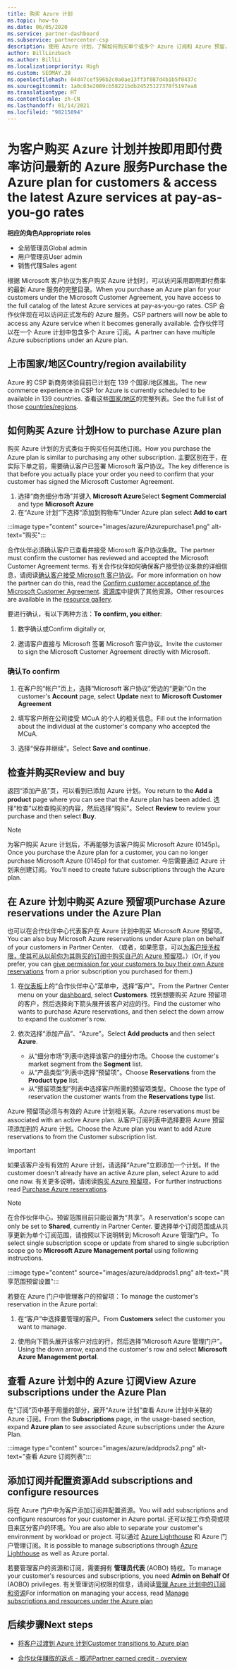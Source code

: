 ```yaml
---
title: 购买 Azure 计划
ms.topic: how-to
ms.date: 06/05/2020
ms.service: partner-dashboard
ms.subservice: partnercenter-csp
description: 使用 Azure 计划，了解如何购买单个或多个 Azure 订阅和 Azure 预留，如何配置资源，以及如何查看或添加订阅。
author: BillLinzbach
ms.author: BillLi
ms.localizationpriority: High
ms.custom: SEOMAY.20
ms.openlocfilehash: 04d47cef596b2c0a0ae13ff3f087d4b1b5f0437c
ms.sourcegitcommit: 1a0c83e2089cb58221bdb24525127378f5197ea8
ms.translationtype: HT
ms.contentlocale: zh-CN
ms.lasthandoff: 01/14/2021
ms.locfileid: "98215894"
---
```

# <a name="purchase-the-azure-plan-for-customers--access-the-latest-azure-services-at-pay-as-you-go-rates"></a><span data-ttu-id="447e3-103">为客户购买 Azure 计划并按即用即付费率访问最新的 Azure 服务</span><span class="sxs-lookup"><span data-stu-id="447e3-103">Purchase the Azure plan for customers & access the latest Azure services at pay-as-you-go rates</span></span>

<span data-ttu-id="447e3-104">**相应的角色**</span><span class="sxs-lookup"><span data-stu-id="447e3-104">**Appropriate roles**</span></span>
- <span data-ttu-id="447e3-105">全局管理员</span><span class="sxs-lookup"><span data-stu-id="447e3-105">Global admin</span></span>
- <span data-ttu-id="447e3-106">用户管理员</span><span class="sxs-lookup"><span data-stu-id="447e3-106">User admin</span></span>
- <span data-ttu-id="447e3-107">销售代理</span><span class="sxs-lookup"><span data-stu-id="447e3-107">Sales agent</span></span>

<span data-ttu-id="447e3-108">根据 Microsoft 客户协议为客户购买 Azure 计划时，可以访问采用即用即付费率的最新 Azure 服务的完整目录。</span><span class="sxs-lookup"><span data-stu-id="447e3-108">When you purchase an Azure plan for your customers under the Microsoft Customer Agreement, you have access to the full catalog of the latest Azure services at pay-as-you-go rates.</span></span> <span data-ttu-id="447e3-109">CSP 合作伙伴现在可以访问正式发布的 Azure 服务。</span><span class="sxs-lookup"><span data-stu-id="447e3-109">CSP partners will now be able to access any Azure service when it becomes generally available.</span></span> <span data-ttu-id="447e3-110">合作伙伴可以在一个 Azure 计划中包含多个 Azure 订阅。</span><span class="sxs-lookup"><span data-stu-id="447e3-110">A partner can have multiple Azure subscriptions under an Azure plan.</span></span> 

## <a name="countryregion-availability"></a><span data-ttu-id="447e3-111">上市国家/地区</span><span class="sxs-lookup"><span data-stu-id="447e3-111">Country/region availability</span></span>

<span data-ttu-id="447e3-112">Azure 的 CSP 新商务体验目前已计划在 139 个国家/地区推出。</span><span class="sxs-lookup"><span data-stu-id="447e3-112">The new commerce experience in CSP for Azure is currently scheduled to be available in 139 countries.</span></span> <span data-ttu-id="447e3-113">查看这些[国家/地区](https://query.prod.cms.rt.microsoft.com/cms/api/am/binary/RE3QN0x)的完整列表。</span><span class="sxs-lookup"><span data-stu-id="447e3-113">See the full list of those [countries/regions](https://query.prod.cms.rt.microsoft.com/cms/api/am/binary/RE3QN0x).</span></span> 

## <a name="how-to-purchase-azure-plan"></a><span data-ttu-id="447e3-114">如何购买 Azure 计划</span><span class="sxs-lookup"><span data-stu-id="447e3-114">How to purchase Azure plan</span></span>

<span data-ttu-id="447e3-115">购买 Azure 计划的方式类似于购买任何其他订阅。</span><span class="sxs-lookup"><span data-stu-id="447e3-115">How you purchase the Azure plan is similar to purchasing any other subscription.</span></span> <span data-ttu-id="447e3-116">主要区别在于，在实际下单之前，需要确认客户已签署 Microsoft 客户协议。</span><span class="sxs-lookup"><span data-stu-id="447e3-116">The key difference is that before you actually place your order you need to confirm that your customer has signed the Microsoft Customer Agreement.</span></span>

1. <span data-ttu-id="447e3-117">选择“商务细分市场”并键入 **Microsoft Azure**</span><span class="sxs-lookup"><span data-stu-id="447e3-117">Select **Segment Commercial** and type **Microsoft Azure**</span></span> 
2. <span data-ttu-id="447e3-118">在“Azure 计划”下选择“添加到购物车”</span><span class="sxs-lookup"><span data-stu-id="447e3-118">Under Azure plan select **Add to cart**</span></span>

:::image type="content" source="images/azure/Azurepurchase1.png" alt-text="购买":::

<span data-ttu-id="447e3-120">合作伙伴必须确认客户已查看并接受 Microsoft 客户协议条款。</span><span class="sxs-lookup"><span data-stu-id="447e3-120">The partner must confirm the customer has reviewed and accepted the Microsoft Customer Agreement terms.</span></span> <span data-ttu-id="447e3-121">有关合作伙伴如何确保客户接受协议条款的详细信息，请阅读[确认客户接受 Microsoft 客户协议](confirm-customer-agreement.md)。</span><span class="sxs-lookup"><span data-stu-id="447e3-121">For more information on how the partner can do this, read the [Confirm customer acceptance of the Microsoft Customer Agreement](confirm-customer-agreement.md).</span></span> <span data-ttu-id="447e3-122">[资源库](https://partner.microsoft.com/resources/collection/Microsoft-Customer-Agreement-in-the-CSP-program#/)中提供了其他资源。</span><span class="sxs-lookup"><span data-stu-id="447e3-122">Other resources are available in the [resource gallery](https://partner.microsoft.com/resources/collection/Microsoft-Customer-Agreement-in-the-CSP-program#/).</span></span>

<span data-ttu-id="447e3-123">要进行确认，有以下两种方法：</span><span class="sxs-lookup"><span data-stu-id="447e3-123">**To confirm, you either**:</span></span> 

1. <span data-ttu-id="447e3-124">数字确认或</span><span class="sxs-lookup"><span data-stu-id="447e3-124">Confirm digitally or,</span></span>

2. <span data-ttu-id="447e3-125">邀请客户直接与 Microsoft 签署 Microsoft 客户协议。</span><span class="sxs-lookup"><span data-stu-id="447e3-125">Invite the customer to sign the Microsoft Customer Agreement directly with Microsoft.</span></span> 

### <a name="to-confirm"></a><span data-ttu-id="447e3-126">确认</span><span class="sxs-lookup"><span data-stu-id="447e3-126">To confirm</span></span> 

1. <span data-ttu-id="447e3-127">在客户的“帐户”页上，选择“Microsoft 客户协议”旁边的“更新”</span><span class="sxs-lookup"><span data-stu-id="447e3-127">On the customer's **Account** page, select **Update** next to **Microsoft Customer Agreement**</span></span>  

2. <span data-ttu-id="447e3-128">填写客户所在公司接受 MCuA 的个人的相关信息。</span><span class="sxs-lookup"><span data-stu-id="447e3-128">Fill out the information about the individual at the customer's company who accepted the MCuA.</span></span>

3. <span data-ttu-id="447e3-129">选择“保存并继续”。</span><span class="sxs-lookup"><span data-stu-id="447e3-129">Select **Save and continue.**</span></span>  

## <a name="review-and-buy"></a><span data-ttu-id="447e3-130">检查并购买</span><span class="sxs-lookup"><span data-stu-id="447e3-130">Review and buy</span></span>

<span data-ttu-id="447e3-131">返回“添加产品”页，可以看到已添加 Azure 计划。</span><span class="sxs-lookup"><span data-stu-id="447e3-131">You return to the **Add a product** page where you can see that the Azure plan has been added.</span></span> <span data-ttu-id="447e3-132">选择“检查”以检查购买的内容，然后选择“购买”。</span><span class="sxs-lookup"><span data-stu-id="447e3-132">Select **Review** to review your purchase and then select **Buy**.</span></span> 

>[!Note]
><span data-ttu-id="447e3-133">为客户购买 Azure 计划后，不再能够为该客户购买 Microsoft Azure (0145p)。</span><span class="sxs-lookup"><span data-stu-id="447e3-133">Once you purchase the Azure plan for a customer, you can no longer purchase Microsoft Azure (0145p) for that customer.</span></span> <span data-ttu-id="447e3-134">今后需要通过 Azure 计划来创建订阅。</span><span class="sxs-lookup"><span data-stu-id="447e3-134">You'll need to create future subscriptions through the Azure plan.</span></span>

## <a name="purchase-azure-reservations-under-the-azure-plan"></a><span data-ttu-id="447e3-135">在 Azure 计划中购买 Azure 预留项</span><span class="sxs-lookup"><span data-stu-id="447e3-135">Purchase Azure reservations under the Azure Plan</span></span> 
  
<span data-ttu-id="447e3-136">也可以在合作伙伴中心代表客户在 Azure 计划中购买 Microsoft Azure 预留项。</span><span class="sxs-lookup"><span data-stu-id="447e3-136">You can also buy Microsoft Azure reservations under Azure plan on behalf of your customers in Partner Center.</span></span> <span data-ttu-id="447e3-137">（或者，如果愿意，可以[为客户授予权限，使其可从以前你为其购买的订阅中购买自己的 Azure 预留项](give-customers-permission.md)。）</span><span class="sxs-lookup"><span data-stu-id="447e3-137">(Or, if you prefer, you can [give permission for your customers to buy their own Azure reservations](give-customers-permission.md) from a prior subscription you purchased for them.)</span></span>

1. <span data-ttu-id="447e3-138">在[仪表板](https://partner.microsoft.com/dashboard/)上的“合作伙伴中心”菜单中，选择“客户”。</span><span class="sxs-lookup"><span data-stu-id="447e3-138">From the Partner Center menu on your [dashboard](https://partner.microsoft.com/dashboard/), select **Customers**.</span></span> <span data-ttu-id="447e3-139">找到想要购买 Azure 预留项的客户，然后选择向下箭头展开该客户对应的行。</span><span class="sxs-lookup"><span data-stu-id="447e3-139">Find the customer who wants to purchase Azure reservations, and then select the down arrow to expand the customer's row.</span></span>

2. <span data-ttu-id="447e3-140">依次选择“添加产品”、“Azure”。</span><span class="sxs-lookup"><span data-stu-id="447e3-140">Select **Add products** and then select **Azure**.</span></span> 

   - <span data-ttu-id="447e3-141">从“细分市场”列表中选择该客户的细分市场。</span><span class="sxs-lookup"><span data-stu-id="447e3-141">Choose the customer's market segment from the **Segment** list.</span></span>
   - <span data-ttu-id="447e3-142">从“产品类型”列表中选择“预留项”。</span><span class="sxs-lookup"><span data-stu-id="447e3-142">Choose **Reservations** from the **Product type** list.</span></span>
   - <span data-ttu-id="447e3-143">从“预留项类型”列表中选择客户所需的预留项类型。</span><span class="sxs-lookup"><span data-stu-id="447e3-143">Choose the type of reservation the customer wants from the **Reservations type** list.</span></span>

<span data-ttu-id="447e3-144">Azure 预留项必须与有效的 Azure 计划相关联。</span><span class="sxs-lookup"><span data-stu-id="447e3-144">Azure reservations must be associated with an active Azure plan.</span></span> <span data-ttu-id="447e3-145">从客户订阅列表中选择要将 Azure 预留项添加到的 Azure 计划。</span><span class="sxs-lookup"><span data-stu-id="447e3-145">Choose the Azure plan you want to add Azure reservations to from the Customer subscription list.</span></span> 

>[!Important] 
><span data-ttu-id="447e3-146">如果该客户没有有效的 Azure 计划，请选择“Azure”立即添加一个计划。</span><span class="sxs-lookup"><span data-stu-id="447e3-146">If the customer doesn't already have an active Azure plan, select Azure to add one now.</span></span> <span data-ttu-id="447e3-147">有关更多说明，请阅读[购买 Azure 预留项](azure-reservations-buying.md#purchase-azure-reservations)。</span><span class="sxs-lookup"><span data-stu-id="447e3-147">For further instructions read [Purchase Azure reservations](azure-reservations-buying.md#purchase-azure-reservations).</span></span>

>[!Note]
><span data-ttu-id="447e3-148">在合作伙伴中心，预留范围目前只能设置为“共享”。</span><span class="sxs-lookup"><span data-stu-id="447e3-148">A reservation's scope can only be set to **Shared**, currently in Partner Center.</span></span> <span data-ttu-id="447e3-149">要选择单个订阅范围或从共享更新为单个订阅范围，请按照以下说明转到 Microsoft Azure 管理门户。</span><span class="sxs-lookup"><span data-stu-id="447e3-149">To select single subscription scope or update from shared to single subcription scope go to **Microsoft Azure Management portal** using following instructions.</span></span> 

:::image type="content" source="images/azure/addprods1.png" alt-text="共享范围预留设置":::

<span data-ttu-id="447e3-151">若要在 Azure 门户中管理客户的预留项：</span><span class="sxs-lookup"><span data-stu-id="447e3-151">To manage the customer's reservation in the Azure portal:</span></span> 

1. <span data-ttu-id="447e3-152">在“客户”中选择要管理的客户。</span><span class="sxs-lookup"><span data-stu-id="447e3-152">From **Customers** select the customer you want to manage.</span></span> 

2. <span data-ttu-id="447e3-153">使用向下箭头展开该客户对应的行，然后选择“Microsoft Azure 管理门户”。</span><span class="sxs-lookup"><span data-stu-id="447e3-153">Using the down arrow, expand the customer's row and select **Microsoft Azure Management portal**.</span></span>  
 
## <a name="view-azure-subscriptions-under-the-azure-plan"></a><span data-ttu-id="447e3-154">查看 Azure 计划中的 Azure 订阅</span><span class="sxs-lookup"><span data-stu-id="447e3-154">View Azure subscriptions under the Azure Plan</span></span>

<span data-ttu-id="447e3-155">在“订阅”页中基于用量的部分，展开“Azure 计划”查看 Azure 计划中关联的 Azure 订阅。</span><span class="sxs-lookup"><span data-stu-id="447e3-155">From the **Subscriptions** page, in the usage-based section, expand **Azure plan** to see associated Azure subscriptions under the Azure Plan.</span></span>

:::image type="content" source="images/azure/addprods2.png" alt-text="查看 Azure 订阅列表"::: 


## <a name="add-subscriptions-and-configure-resources"></a><span data-ttu-id="447e3-157">添加订阅并配置资源</span><span class="sxs-lookup"><span data-stu-id="447e3-157">Add subscriptions and configure resources</span></span>

<span data-ttu-id="447e3-158">将在 Azure 门户中为客户添加订阅并配置资源。</span><span class="sxs-lookup"><span data-stu-id="447e3-158">You will add subscriptions and configure resources for your customer in Azure portal.</span></span> <span data-ttu-id="447e3-159">还可以按工作负荷或项目来区分客户的环境。</span><span class="sxs-lookup"><span data-stu-id="447e3-159">You are also able to separate your customer's environment by workload or project.</span></span> <span data-ttu-id="447e3-160">可以通过 [Azure Lighthouse](https://azure.microsoft.com/services/azure-lighthouse/) 和 Azure 门户管理订阅。</span><span class="sxs-lookup"><span data-stu-id="447e3-160">It is possible to manage subscriptions through [Azure Lighthouse](https://azure.microsoft.com/services/azure-lighthouse/) as well as Azure portal.</span></span> 

<span data-ttu-id="447e3-161">若要管理客户的资源和订阅，需要拥有 **管理员代表** (AOBO) 特权。</span><span class="sxs-lookup"><span data-stu-id="447e3-161">To manage your customer's resources and subscriptions, you need **Admin on Behalf Of** (AOBO) privileges.</span></span> <span data-ttu-id="447e3-162">有关管理访问权限的信息，请阅读[管理 Azure 计划中的订阅和资源](azure-plan-manage.md)</span><span class="sxs-lookup"><span data-stu-id="447e3-162">For information on managing your access, read [Manage subscriptions and resources under the Azure plan](azure-plan-manage.md)</span></span>

## <a name="next-steps"></a><span data-ttu-id="447e3-163">后续步骤</span><span class="sxs-lookup"><span data-stu-id="447e3-163">Next steps</span></span>

- [<span data-ttu-id="447e3-164">将客户过渡到 Azure 计划</span><span class="sxs-lookup"><span data-stu-id="447e3-164">Customer transitions to Azure plan</span></span>](azure-plan-transition.md)

- [<span data-ttu-id="447e3-165">合作伙伴赚取的返点 - 概述</span><span class="sxs-lookup"><span data-stu-id="447e3-165">Partner earned credit - overview</span></span>](partner-earned-credit.md)
